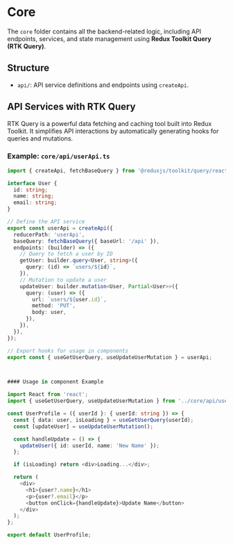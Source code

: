 # Core
The `core` folder contains all the backend-related logic, including API endpoints, services, and state management using **Redux Toolkit Query (RTK Query)**.

## Structure
- `api/`: API service definitions and endpoints using `createApi`.

## API Services with RTK Query
RTK Query is a powerful data fetching and caching tool built into Redux Toolkit. It simplifies API interactions by automatically generating hooks for queries and mutations.

### Example: `core/api/userApi.ts`
```typescript
import { createApi, fetchBaseQuery } from '@reduxjs/toolkit/query/react';

interface User {
  id: string;
  name: string;
  email: string;
}

// Define the API service
export const userApi = createApi({
  reducerPath: 'userApi',
  baseQuery: fetchBaseQuery({ baseUrl: '/api' }),
  endpoints: (builder) => ({
    // Query to fetch a user by ID
    getUser: builder.query<User, string>({
      query: (id) => `users/${id}`,
    }),
    // Mutation to update a user
    updateUser: builder.mutation<User, Partial<User>>({
      query: (user) => ({
        url: `users/${user.id}`,
        method: 'PUT',
        body: user,
      }),
    }),
  }),
});

// Export hooks for usage in components
export const { useGetUserQuery, useUpdateUserMutation } = userApi;



#### Usage in component Example

import React from 'react';
import { useGetUserQuery, useUpdateUserMutation } from '../core/api/userApi';

const UserProfile = ({ userId }: { userId: string }) => {
  const { data: user, isLoading } = useGetUserQuery(userId);
  const [updateUser] = useUpdateUserMutation();

  const handleUpdate = () => {
    updateUser({ id: userId, name: 'New Name' });
  };

  if (isLoading) return <div>Loading...</div>;

  return (
    <div>
      <h1>{user?.name}</h1>
      <p>{user?.email}</p>
      <button onClick={handleUpdate}>Update Name</button>
    </div>
  );
};

export default UserProfile;